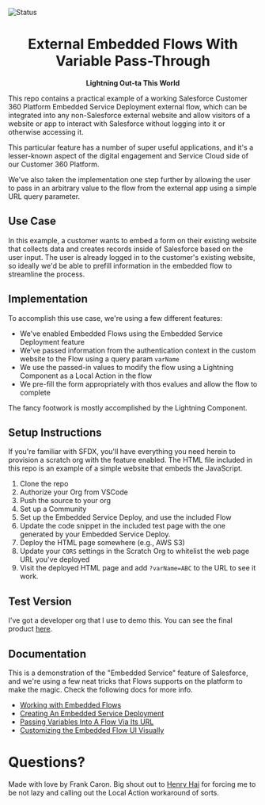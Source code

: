 ![Status](https://img.shields.io/badge/status-Beta-yellowgreen)

<h1 align="center">External Embedded Flows With Variable Pass-Through</h1>
<p align="center"><strong>Lightning Out-ta This World</strong></p>

This repo contains a practical example of a working Salesforce Customer 360 Platform Embedded Service Deployment external flow, which can be integrated into any non-Salesforce external website and allow visitors of a website or app to interact with Salesforce without logging into it or otherwise accessing it.

This particular feature has a number of super useful applications, and it's a lesser-known aspect of the digital engagement and Service Cloud side of our Customer 360 Platform.

We've also taken the implementation one step further by allowing the user to pass in an arbitrary value to the flow from the external app using a simple URL query parameter.

## Use Case

In this example, a customer wants to embed a form on their existing website that collects data and creates records inside of Salesforce based on the user input. The user is already logged in to the customer's existing website, so ideally we'd be able to prefill information in the embedded flow to streamline the process.

## Implementation

To accomplish this use case, we're using a few different features:

- We've enabled Embedded Flows using the Embedded Service Deployment feature
- We've passed information from the authentication context in the custom website to the Flow using a query param `varName`
- We use the passed-in values to modify the flow using a Lightning Component as a Local Action in the flow
- We pre-fill the form appropriately with thos evalues and allow the flow to complete

The fancy footwork is mostly accomplished by the Lightning Component.

## Setup Instructions

If you're familiar with SFDX, you'll have everything you need herein to provision a scratch org with the feature enabled. The HTML file included in this repo is an example of a simple website that embeds the JavaScript.

1. Clone the repo
2. Authorize your Org from VSCode
3. Push the source to your org
4. Set up a Community
5. Set up the Embedded Service Deploy, and use the included Flow
6. Update the code snippet in the included test page with the one generated by your Embedded Service Deploy.
7. Deploy the HTML page somewhere (e.g., AWS S3)
8. Update your `CORS` settings in the Scratch Org to whitelist the web page URL you've deployed
9. Visit the deployed HTML page and add `?varName=ABC` to the URL to see it work.

## Test Version
I've got a developer org that I use to demo this. You can see the final product [here](https://fc-sfdc-public-assets.s3.us-east-2.amazonaws.com/test.html?varName=Frank).

## Documentation

This is a demonstration of the "Embedded Service" feature of Salesforce, and we're using a few neat tricks that Flows supports on the platform to make the magic. Check the following docs for more info.

* [Working with Embedded Flows](https://help.salesforce.com/articleView?id=embedded_flows_setup.htm)
* [Creating An Embedded Service Deployment](https://help.salesforce.com/articleView?id=snapins_create_deployment.htm&type=5)
* [Passing Variables Into A Flow Via Its URL](https://help.salesforce.com/articleView?id=flow_distribute_internal_url_variable.htm&r=https%3A%2F%2Fwww.google.com%2F&type=5)
* [Customizing the Embedded Flow UI Visually](https://help.salesforce.com/articleView?id=snapins_chat_customize_code.htm&type=5)

# Questions?

Made with love by Frank Caron. Big shout out to [Henry Hai](https://github.com/hhai) for forcing me to be not lazy and calling out the Local Action workaround of sorts.
